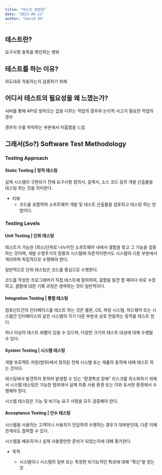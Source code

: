 ```yaml
---
title: "테스트 방법론"
date: "2023-06-23"
author: "David Oh"
---
```


## 테스트란?
요구사항 충족을 확인하는 행위

## 테스트를 하는 이유?
의도대로 작동하는지 검증하기 위해

## 어디서 테스트의 필요성을 왜 느꼈는가?
서버를 통해 API로 받아오는 값을 다루는 작업의 경우와 논리적 사고가 필요한 작업의 경우

경우의 수를 파악하는 부분에서 미흡함을 느낌

## 그래서(So?) Software Test Methodology

### Testing Approach

#### Static Testing | 정적 테스팅

실제 시스템이 구현되기 전에 요구사항 정의서, 걸계서, 소스 코드 등의 개발 산출물을 테스팅 하는 것을 의미한다.

- 리뷰
  - 코드를 포함하여 소프트웨어 개발 및 테스트 산출물을 검토하고 테스팅 하는 방법이다.

### Testing Levels

#### Unit Testing | 단위 테스팅
테스트가 가능한 (최소)단위로 나누어진 소프트웨어 내에서 결함을 찾고 그 기능을 검증하는 것이며, 개발 수명주기의 정황과 시스템에 의존적이면서도 시스템의 다른 부분에서 격리하여 독립적으로 수행해야 한다.

일반적으로 단위 테스팅은 코드를 중심으로 수행한다.

코드를 작성한 프로그래머가 직접 테스트에 참여하여, 결함을 발견 할 때마다 바로 수정하고, 결함에 대한 기록 과정은 생략하는 것이 일반적이다.

#### Integration Testing | 통합 테스팅

컴포넌트간의 인터페이스를 테스트 하는 것은 물론, OS, 파일 시스템, 하드웨어 또는 시스템간 인터페이스와 같은 시스템의 각기 다른 부분과 상호 연동하는 동작을 테스트 한다.

하나 이상의 테스트 레벨이 있을 수 있으며, 다양한 크기의 테스트 대상에 대해 수행될 수 있다.

#### System Testing | 시스템 테스팅

개발 프로젝트 차원(범위)에서 정의된 전체 시스템 또는 제품의 동작에 대해 테스트 하는 것이다.

테스팅에서 발견하지 못하여 발생할 수 있는 “환경특성 장애” 리스크를 최소화하기 위해서 시스템 테스팅은 가능한 범위에서 실제 최종 사용 환경 또는 이와 유사한 환경에서 수행해야 한다.

시스템 테스팅은 기능 및 비기능 요구 사항을 모두 검증해야 한다.

#### Acceptance Testing | 인수 테스팅

시스템을 사용하는 고객이나 사용자가 전담하여 수행하는 경우가 대부분인데, 다른 이해관계자도 참여할 수 있다.

시스템을 배포하거나 실제 사용할만한 준비가 되었는지에 대해 평가한다.

- 목적

  - 시스템이나 시스템의 일부 또는 특정한 비기능적인 특성에 대해 “확신”을 얻는 것
